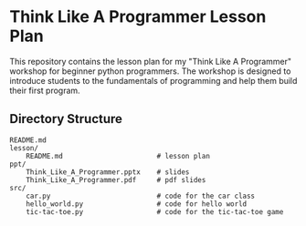 # Think Like A Programmer Lesson Plan

This repository contains the lesson plan for my "Think Like A Programmer" workshop for beginner python programmers. The workshop is designed to introduce students to the fundamentals of programming and help them build their first program.

## Directory Structure

```
README.md
lesson/
    README.md                       # lesson plan
ppt/
    Think_Like_A_Programmer.pptx    # slides
    Think_Like_A_Programmer.pdf     # pdf slides
src/
    car.py                          # code for the car class
    hello_world.py                  # code for hello world
    tic-tac-toe.py                  # code for the tic-tac-toe game
```